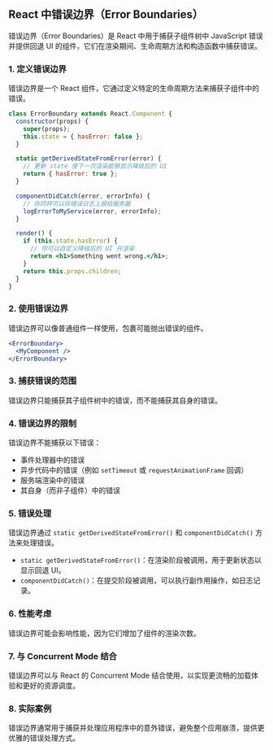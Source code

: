 <!-- @format -->

## React 中错误边界（Error Boundaries）

错误边界（Error Boundaries）是 React 中用于捕获子组件树中 JavaScript 错误并提供回退 UI 的组件，它们在渲染期间、生命周期方法和构造函数中捕获错误。

### 1. 定义错误边界

错误边界是一个 React 组件，它通过定义特定的生命周期方法来捕获子组件中的错误。

```jsx
class ErrorBoundary extends React.Component {
  constructor(props) {
    super(props);
    this.state = { hasError: false };
  }

  static getDerivedStateFromError(error) {
    // 更新 state 使下一次渲染能够显示降级后的 UI
    return { hasError: true };
  }

  componentDidCatch(error, errorInfo) {
    // 你同样可以将错误日志上报给服务器
    logErrorToMyService(error, errorInfo);
  }

  render() {
    if (this.state.hasError) {
      // 你可以自定义降级后的 UI 并渲染
      return <h1>Something went wrong.</h1>;
    }
    return this.props.children;
  }
}
```

### 2. 使用错误边界

错误边界可以像普通组件一样使用，包裹可能抛出错误的组件。

```jsx
<ErrorBoundary>
  <MyComponent />
</ErrorBoundary>
```

### 3. 捕获错误的范围

错误边界只能捕获其子组件树中的错误，而不能捕获其自身的错误。

### 4. 错误边界的限制

错误边界不能捕获以下错误：

- 事件处理器中的错误
- 异步代码中的错误（例如 `setTimeout` 或 `requestAnimationFrame` 回调）
- 服务端渲染中的错误
- 其自身（而非子组件）中的错误

### 5. 错误处理

错误边界通过 `static getDerivedStateFromError()` 和 `componentDidCatch()` 方法来处理错误。

- `static getDerivedStateFromError()`：在渲染阶段被调用，用于更新状态以显示回退 UI。
- `componentDidCatch()`：在提交阶段被调用，可以执行副作用操作，如日志记录。

### 6. 性能考虑

错误边界可能会影响性能，因为它们增加了组件的渲染次数。

### 7. 与 Concurrent Mode 结合

错误边界可以与 React 的 Concurrent Mode 结合使用，以实现更流畅的加载体验和更好的资源调度。

### 8. 实际案例

错误边界通常用于捕获并处理应用程序中的意外错误，避免整个应用崩溃，提供更优雅的错误处理方式。

